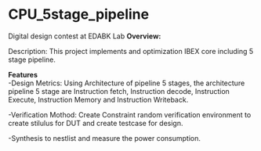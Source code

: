 # CPU_5stage_pipeline
Digital design contest at EDABK Lab 
<span style="font-size: 120 px;">**Overview:**</span>

Description: This project implements and optimization IBEX core including 5 stage pipeline.

<span style="font-size: 120 px;">**Features**</span>  
-Design Metrics: Using Architecture of pipeline 5 stages, the architecture pipeline 5 stage are Instruction fetch, Instruction decode, Instruction Execute, Instruction Memory and Instruction Writeback.

-Verification Mothod: Create Constraint random verification environment to create stilulus for DUT and create testcase for design.

-Synthesis to nestlist and measure the power consumption.


